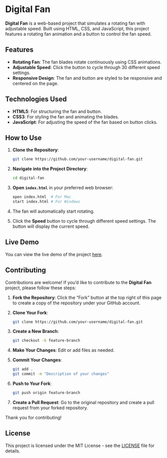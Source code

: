 # Digital Fan

**Digital Fan** is a web-based project that simulates a rotating fan with adjustable speed. Built using HTML, CSS, and JavaScript, this project features a rotating fan animation and a button to control the fan speed.

## Features

- **Rotating Fan**: The fan blades rotate continuously using CSS animations.
- **Adjustable Speed**: Click the button to cycle through 30 different speed settings.
- **Responsive Design**: The fan and button are styled to be responsive and centered on the page.

## Technologies Used

- **HTML5**: For structuring the fan and button.
- **CSS3**: For styling the fan and animating the blades.
- **JavaScript**: For adjusting the speed of the fan based on button clicks.

## How to Use

1. **Clone the Repository**:

   ```bash
   git clone https://github.com/your-username/digital-fan.git
   ```

2. **Navigate into the Project Directory**:

   ```bash
   cd digital-fan
   ```

3. **Open `index.html`** in your preferred web browser:

   ```bash
   open index.html  # For Mac
   start index.html # For Windows
   ```

4. The fan will automatically start rotating.
5. Click the **Speed** button to cycle through different speed settings. The button will display the current speed.

## Live Demo

You can view the live demo of the project [here]().

## Contributing

Contributions are welcome! If you’d like to contribute to the **Digital Fan** project, please follow these steps:

1. **Fork the Repository**: Click the “Fork” button at the top right of this page to create a copy of the repository under your GitHub account.
2. **Clone Your Fork**:

   ```bash
   git clone https://github.com/your-username/digital-fan.git
   ```

3. **Create a New Branch**:

   ```bash
   git checkout -b feature-branch
   ```

4. **Make Your Changes**: Edit or add files as needed.
5. **Commit Your Changes**:

   ```bash
   git add .
   git commit -m "Description of your changes"
   ```

6. **Push to Your Fork**:

   ```bash
   git push origin feature-branch
   ```

7. **Create a Pull Request**: Go to the original repository and create a pull request from your forked repository.

Thank you for contributing!

## License

This project is licensed under the MIT License - see the [LICENSE](./LICENSE) file for details.
